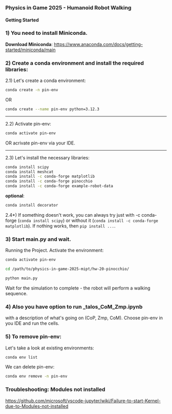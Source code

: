 
### Physics in Game 2025 - Humanoid Robot Walking

#### Getting Started

### 1) You need to install Miniconda. 
**Download Miniconda**: https://www.anaconda.com/docs/getting-started/miniconda/main

### 2) Create a conda environment and install the required libraries:

2.1) Let's create a conda environment:
```bash
conda create -n pin-env
```
OR

```bash
conda create --name pin-env python=3.12.3   
```

---
2.2) Activate pin-env:

```bash
conda activate pin-env
```
OR acrivate pin-env via your IDE.

---

2.3) Let's install the necessary libraries:
```bash
conda install scipy 
conda install meshcat
conda install -c conda-forge matplotlib
conda install -c conda-forge pinocchio 
conda install -c conda-forge example-robot-data
```

**optional**:
``` bash
conda install decorator
```

2.4*) If something doesn't work, you can always try just with -c conda-forge (`conda install scipy`) or without it (`conda install -c conda-forge matplotlib`). If nothing works, then `pip install ...`.

### 3) Start main.py and wait.

Running the Project.
Activate the environment:

```bash
conda activate pin-env
```
```bash
cd /path/to/physics-in-game-2025-mipt/hw-20-pinocchio/
```
```bash
python main.py
```

Wait for the simulation to complete - the robot will perform a walking sequence.

### 4) Also you have option to run _talos_CoM_Zmp.ipynb 
with a description of what's going on (CoP, Zmp, CoM). 
Choose pin-env in you IDE and run the cells.


### 5) To remove pin-env:

Let's take a look at existing environments:

```bash
conda env list
```

We can delete pin-env:

```bash 
conda env remove -n pin-env
```

### Troubleshooting: Modules not installed

https://github.com/microsoft/vscode-jupyter/wiki/Failure-to-start-Kernel-due-to-Modules-not-installed